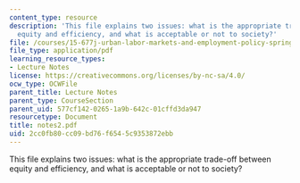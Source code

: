 ```yaml
---
content_type: resource
description: 'This file explains two issues: what is the appropriate trade-off between
  equity and efficiency, and what is acceptable or not to society?'
file: /courses/15-677j-urban-labor-markets-and-employment-policy-spring-2005/2cc0fb80cc09bd76f6545c9353872ebb_notes2.pdf
file_type: application/pdf
learning_resource_types:
- Lecture Notes
license: https://creativecommons.org/licenses/by-nc-sa/4.0/
ocw_type: OCWFile
parent_title: Lecture Notes
parent_type: CourseSection
parent_uid: 577cf142-0265-1a9b-642c-01cffd3da947
resourcetype: Document
title: notes2.pdf
uid: 2cc0fb80-cc09-bd76-f654-5c9353872ebb
---
```

This file explains two issues: what is the appropriate trade-off between equity and efficiency, and what is acceptable or not to society?